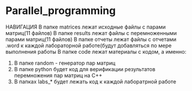 # Parallel_programming
НАВИГАЦИЯ
В папке matrices лежат исходные файлы с парами матриц(11 файлов)
В папке results лежат файлы с перемноженными парами матриц(11 файлов)
В папке отчеты лежат файлы с отчетами .word к каждой лабораторной работе(будут добавляться по мере выполнения работы
В папке code лежат материалы с кодом, а именно:
  1) В папке random - генератор пар матриц
  2) В папке python будет код для верификации результатов перемножения пар матриц на C++
  3) В папках labs_* будет лежать код к каждой лаборатрной работе
